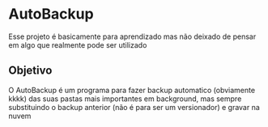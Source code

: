 # AutoBackup

Esse projeto é basicamente para aprendizado mas não deixado de pensar em algo que realmente pode ser utilizado

## Objetivo

O AutoBackup é um programa para fazer backup automatico (obviamente kkkk) das suas pastas mais importantes
em background, mas sempre substituindo o backup anterior (não é para ser um versionador) e gravar na nuvem
